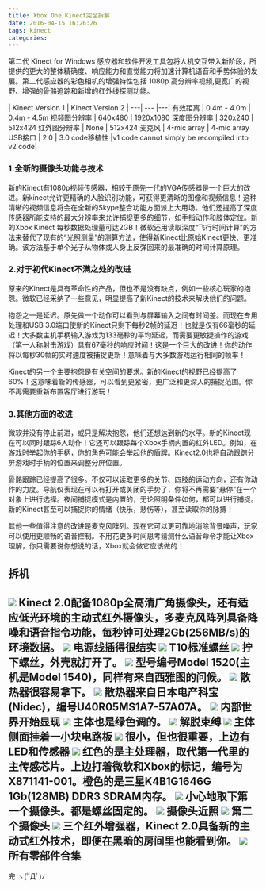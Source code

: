 ```yaml
---
title: Xbox One Kinect完全拆解
date: 2016-04-15 16:26:26
tags: kinect
categories: 
---
```

第二代 Kinect for Windows 感应器和软件开发工具包将人机交互带入新阶段，所提供的更大的整体精确度、响应能力和直觉能力将加速计算机语音和手势体验的发展。第二代感应器的彩色相机的增强特性包括 1080p 高分辨率视频,更宽广的视野、增强的骨骼追踪和新增的红外线探测功能。

 | Kinect Version 1 | Kinect Version 2 |
---| --- |---|
有效距离 | 0.4m - 4.0m | 0.4m - 4.5m
视频图分辨率 | 640x480 | 1920x1080
深度图分辨率 | 320x240 | 512x424
红外图分辨率 | None | 512x424
麦克风 | 4-mic array | 4-mic array
USB接口 | 2.0 | 3.0
code移植性 |v1 code cannot simply be recompiled into v2 code|

### 1.全新的摄像头功能与技术
新的Kinect有1080p视频传感器，相较于原先一代的VGA传感器是一个巨大的改进。新kinect允许更精确的人脸识别功能，可获得更清晰的图像和视频信息！这种清晰的视频信息将会在全新的Skype整合功能方面派上大用场。他们还提高了深度传感器所能支持的最大分辨率来允许捕捉更多的细节，如手指动作和肢体定位。新的Xbox Kinect 每秒数据处理量可达2GB！微软还用读取深度“飞行时间计算”的方法来替代了现有的“光照测量”的测算方法，使得新Kinect比原始Kinect更快、更准确。该方法基于单个光子从物体或人身上反弹回来的最准确的时间计算原理。
### 2.对于初代Kinect不满之处的改进
原来的Kinect是具有革命性的产品，但也不是没有缺点，例如一些核心玩家的抱怨。微软已经采纳了一些意见，明显提高了新Kinect的技术来解决他们的问题。

抱怨之一是延迟。原先做一个动作可以看到与屏幕输入之间有时间差。而现在专用处理和USB 3.0端口使新的Kinect只剩下每秒2帧的延迟！也就是仅有66毫秒的延迟！大多数主机手柄输入游戏为133毫秒的平均延迟，而需要更敏捷操作的游戏（第一人称射击游戏）具有67毫秒的响应时间！这是一个巨大的改进！你的动作将以每秒30帧的实时速度被捕捉更新！意味着与大多数游戏运行相同的帧率！

Kinect的另一个主要抱怨是有关空间的要求。新的Kinect的视野已经提高了60%！这意味着新的传感器，可以看到更紧密，更广泛和更深入的捕捉范围。你不再需要重新布置客厅进行游玩！
### 3.其他方面的改进
微软并没有停止前进，或只是解决抱怨，他们还想达到新的水平。新的Kinect现在可以同时跟踪6人动作！它还可以跟踪每个Xbox手柄内置的红外LED。例如，在游戏时举起你的手柄，你的角色可能会举起他的盾牌。Kinect2.0也将自动跟踪分屏游戏时手柄的位置来调整分屏位置。

骨骼跟踪已经提高了很多。不仅可以读取更多的关节、四肢的运动方向，还有你动作的力度。导航仪表现在可以有打开或关闭的手势了，你将不再需要“悬停”在一个对象上进行选择。夜间捕捉模式是内置的，无论照明条件如何，都可以进行捕捉。新的Kinect甚至可以捕捉你的情绪（快乐，悲伤等），甚至读取你的脉搏！


其他一些值得注意的改进是麦克风阵列。现在它可以更可靠地消除背景噪声，玩家可以使用更顺畅的语音控制。不用花更多时间思考猜测什么语音命令才能让Xbox理解，你只需要说你想说的话，Xbox就会做它应该做的！

## 拆机
![](/images/research/kinect/unboxing/kinect-unboxing-1.jpg)
Kinect 2.0配备1080p全高清广角摄像头，还有适应低光环境的主动式红外摄像头，多麦克风阵列具备降噪和语音指令功能，每秒钟可处理2Gb(256MB/s)的环境数据。
![](/images/research/kinect/unboxing/kinect-unboxing-2.jpg)
电源线插得很结实
![](/images/research/kinect/unboxing/kinect-unboxing-3.jpg)
T10标准螺丝
![](/images/research/kinect/unboxing/kinect-unboxing-4.jpg)
拧下螺丝，外壳就打开了。
![](/images/research/kinect/unboxing/kinect-unboxing-5.jpg)
型号编号Model 1520(主机是Model 1540)，同样有来自西雅图的问候。
![](/images/research/kinect/unboxing/kinect-unboxing-6.jpg)
散热器很容易拿下。
![](/images/research/kinect/unboxing/kinect-unboxing-7.jpg)
散热器来自日本电产科宝(Nidec)，编号U40R05MS1A7-57A07A。
![](/images/research/kinect/unboxing/kinect-unboxing-8.jpg)
内部世界开始显现
![](/images/research/kinect/unboxing/kinect-unboxing-9.jpg)
主体也是绿色调的。
![](/images/research/kinect/unboxing/kinect-unboxing-10.jpg)
解脱束缚
![](/images/research/kinect/unboxing/kinect-unboxing-11.jpg)
主体侧面挂着一小块电路板
![](/images/research/kinect/unboxing/kinect-unboxing-12.jpg)
很小，但也很重要，上边有LED和传感器
![](/images/research/kinect/unboxing/kinect-unboxing-13.jpg)
红色的是主处理器，取代第一代里的主传感芯片。上边打着微软和Xbox的标记，编号为X871141-001。橙色的是三星K4B1G1646G 1Gb(128MB) DDR3 SDRAM内存。
![](/images/research/kinect/unboxing/kinect-unboxing-14.jpg)
小心地取下第一个摄像头。都是螺丝固定的。
![](/images/research/kinect/unboxing/kinect-unboxing-15.jpg)
摄像头近照
![](/images/research/kinect/unboxing/kinect-unboxing-16.jpg)
第二个摄像头
![](/images/research/kinect/unboxing/kinect-unboxing-17.jpg)
三个红外增强器，Kinect 2.0具备新的主动式红外技术，即便在黑暗的房间里也能看到你。
![](/images/research/kinect/unboxing/kinect-unboxing-18.jpg)
所有零部件合集
----
完 ヽ(ﾟДﾟ)ﾉ
